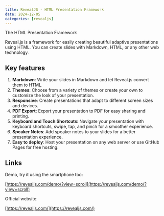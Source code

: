 ```yaml
---
title: RevealJS - HTML Presentation Framework
date: 2024-12-05
categories: [revealjs]
---
```


The HTML Presentation Framework

Reveal.js is a framework for easily creating beautiful adaptive presentations using HTML. You can create slides with Markdown, HTML, or any other web technology.

## Key features

1. **Markdown**: Write your slides in Markdown and let Reveal.js convert them to HTML.
2. **Themes**: Choose from a variety of themes or create your own to customize the look of your presentation.
3. **Responsive**: Create presentations that adapt to different screen sizes and devices.
4. **PDF Export**: Export your presentation to PDF for easy sharing and printing.
5. **Keyboard and Touch Shortcuts**: Navigate your presentation with keyboard shortcuts, swipe, tap, and pinch for a smoother experience.
6. **Speaker Notes**: Add speaker notes to your slides for a better presentation experience.
7. **Easy to deploy**: Host your presentation on any web server or use GitHub Pages for free hosting.

## Links

Demo, try it using the smartphone too:

[https://revealjs.com/demo/?view=scroll](https://revealjs.com/demo/?view=scroll)


Official website:

[https://revealjs.com/](https://revealjs.com/)